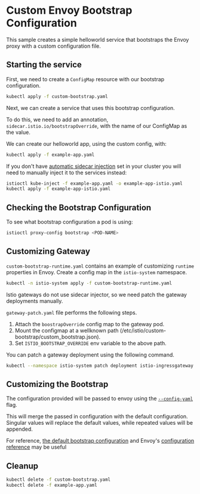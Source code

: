 # Custom Envoy Bootstrap Configuration

This sample creates a simple helloworld service that bootstraps the Envoy proxy with a custom configuration file.

## Starting the service

First, we need to create a `ConfigMap` resource with our bootstrap configuration.

```bash
kubectl apply -f custom-bootstrap.yaml
```

Next, we can create a service that uses this bootstrap configuration.

To do this, we need to add an annotation, `sidecar.istio.io/bootstrapOverride`, with the name of our ConfigMap as the value.

We can create our helloworld app, using the custom config, with:

```bash
kubectl apply -f example-app.yaml
```

If you don't have [automatic sidecar injection](https://istio.io/docs/setup/additional-setup/sidecar-injection/#automatic-sidecar-injection)
set in your cluster you will need to manually inject it to the services instead:

```bash
istioctl kube-inject -f example-app.yaml -o example-app-istio.yaml
kubectl apply -f example-app-istio.yaml
```

## Checking the Bootstrap Configuration

To see what bootstrap configuration a pod is using:

```bash
istioctl proxy-config bootstrap <POD-NAME>
```

## Customizing Gateway

`custom-bootstrap-runtime.yaml` contains an example of customizing `runtime` properties in Envoy.
Create a config map in the `istio-system` namespace.

```bash
kubectl -n istio-system apply -f custom-bootstrap-runtime.yaml
```

Istio gateways do not use sidecar injector, so we need patch the gateway deployments manually.

`gateway-patch.yaml` file performs the following steps.

1. Attach the `boostrapOverride` config map to the gateway pod.
2. Mount the configmap at a wellknown path (/etc/istio/custom-bootstrap/custom_bootstrap.json).
3. Set `ISTIO_BOOTSTRAP_OVERRIDE` env variable to the above path.

You can patch a gateway deployment using the following command.

```bash
kubectl --namespace istio-system patch deployment istio-ingressgateway --patch "$(cat gateway-patch.yaml)"
```

## Customizing the Bootstrap

The configuration provided will be passed to envoy using the [`--config-yaml`](https://www.envoyproxy.io/docs/envoy/v1.7.1/operations/cli#cmdoption-config-yaml) flag.

This will merge the passed in configuration with the default configuration. Singular values will replace the default values, while repeated values will be appended.

For reference, [the default bootstrap configuration](/tools/packaging/common/envoy_bootstrap.json) and Envoy's [configuration reference](https://www.envoyproxy.io/docs/envoy/latest/configuration/configuration#config) may be useful

## Cleanup

```bash
kubectl delete -f custom-bootstrap.yaml
kubectl delete -f example-app.yaml
```
